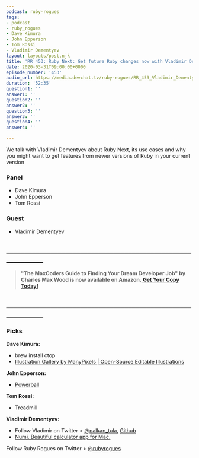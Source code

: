 ```yaml
---
podcast: ruby-rogues
tags:
- podcast
- ruby_rogues
- Dave Kimura
- John Epperson
- Tom Rossi
- Vladimir Dementyev
layout: layouts/post.njk
title: 'RR 453: Ruby Next: Get future Ruby changes now with Vladimir Dementyev'
date: 2020-03-31T09:00:00+0000
episode_number: '453'
audio_url: https://media.devchat.tv/ruby-rogues/RR_453_Vladimir_Dementyev.mp3
duration: '52:35'
question1: ''
answer1: ''
question2: ''
answer2: ''
question3: ''
answer3: ''
question4: ''
answer4: ''

---
```

We talk with Vladimir Dementyev about Ruby Next, its use cases and why you might want to get features from newer versions of Ruby in your current version

### **Panel**

* Dave Kimura
* John Epperson
* Tom Rossi

### **Guest**

* Vladimir Dementyev

## **____________________________________________________________**

> **"The MaxCoders Guide to Finding Your Dream Developer Job" by Charles Max Wood is now available on Amazon.**[ **Get Your Copy Today!**](https://www.amazon.com/gp/product/B081MBL5C9/ref=as_li_ss_tl?ie=UTF8&linkCode=sl1&tag=devchattv-20&linkId=9d61363241636e2546ef46abba198746&language=en_US)

## **____________________________________________________________**

### **Picks**

**Dave Kimura:**

* brew install ctop
* [Illustration Gallery by ManyPixels | Open-Source Editable Illustrations](https://www.manypixels.co/gallery/)

**John Epperson:**

* [Powerball](https://www.amazon.com/Dynaflex-12090-Platinum-Powerball/dp/B0039WDYYA/ref=cm_cr_arp_d_bdcrb_top?ie=UTF8)

**Tom Rossi:**

* Treadmill

**Vladimir Dementyev:**

* Follow Vladimir on Twitter > [@palkan_tula](https://twitter.com/palkan_tula?lang=en), [Github](https://github.com/palkan)
* [Numi. Beautiful calculator app for Mac.](https://numi.app/)

Follow Ruby Rogues on Twitter > [@rubyrogues](https://twitter.com/rubyrogues)